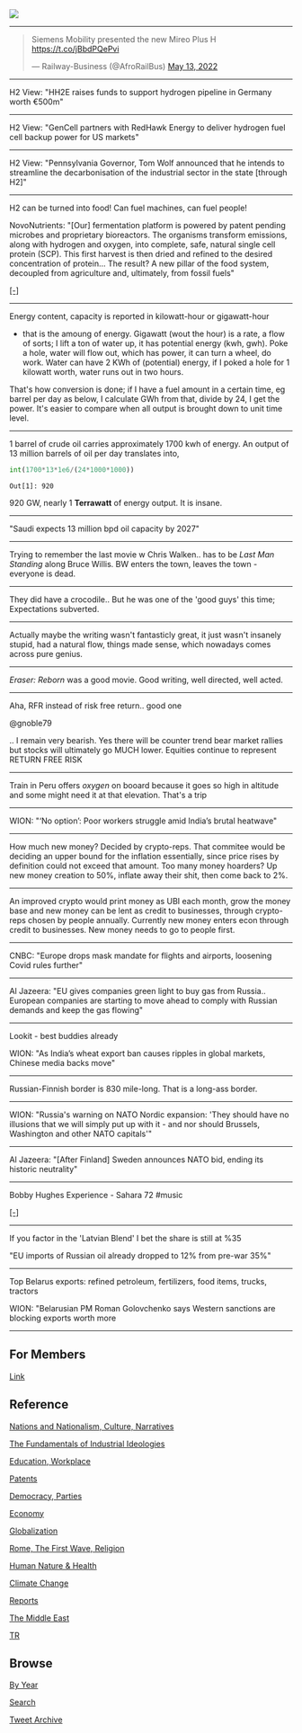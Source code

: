 <img src="https://drive.google.com/uc?export=view&id=1B2wf9R7AMH1d7Vw6e2mucLbIQ5NSjir7"/>

---

<blockquote class="twitter-tweet"><p lang="en" dir="ltr">Siemens Mobility presented the new Mireo Plus H <a href="https://t.co/jBbdPQePvi">https://t.co/jBbdPQePvi</a></p>&mdash; Railway-Business (@AfroRailBus) <a href="https://twitter.com/AfroRailBus/status/1525221232446160901?ref_src=twsrc%5Etfw">May 13, 2022</a></blockquote> <script async src="https://platform.twitter.com/widgets.js" charset="utf-8"></script>

---

H2 View: "HH2E raises funds to support hydrogen pipeline in Germany worth €500m"

---

H2 View: "GenCell partners with RedHawk Energy to deliver hydrogen
fuel cell backup power for US markets"

---

H2 View: "Pennsylvania Governor, Tom Wolf announced that he intends to
streamline the decarbonisation of the industrial sector in the state
[through H2]"

---

H2 can be turned into food! Can fuel machines, can fuel people!

NovoNutrients: "[Our] fermentation platform is powered by patent
pending microbes and proprietary bioreactors. The organisms transform
emissions, along with hydrogen and oxygen, into complete, safe,
natural single cell protein (SCP). This first harvest is then dried
and refined to the desired concentration of protein... The result? A
new pillar of the food system, decoupled from agriculture and,
ultimately, from fossil fuels"

[[-]](https://www.novonutrients.com/)

---

Energy content, capacity is reported in kilowatt-hour or gigawatt-hour
- that is the amoung of energy. Gigawatt (wout the hour) is a rate, a
flow of sorts; I lift a ton of water up, it has potential energy (kwh,
gwh). Poke a hole, water will flow out, which has power, it can turn a
wheel, do work. Water can have 2 KWh of (potential) energy, if I poked
a hole for 1 kilowatt worth, water runs out in two hours.

That's how conversion is done; if I have a fuel amount in a certain
time, eg barrel per day as below, I calculate GWh from that, divide by
24, I get the power. It's easier to compare when all output is brought
down to unit time level. 

---

1 barrel of crude oil carries approximately 1700 kwh of energy. An
output of 13 million barrels of oil per day translates into,

```python
int(1700*13*1e6/(24*1000*1000))
```

```text
Out[1]: 920
```

920 GW, nearly 1 **Terrawatt** of energy output. It is insane.

---

"Saudi expects 13 million bpd oil capacity by 2027"

---

Trying to remember the last movie w Chris Walken.. has to be *Last Man
Standing* along Bruce Willis. BW enters the town, leaves the town -
everyone is dead.

---

They did have a crocodile.. But he was one of the 'good guys' this
time; Expectations subverted.

---

Actually maybe the writing wasn't fantasticly great, it just wasn't
insanely stupid, had a natural flow, things made sense, which nowadays
comes across pure genius.

---

*Eraser: Reborn* was a good movie. Good writing, well directed, well acted.

---

Aha, RFR instead of risk free return.. good one

@gnoble79

.. I remain very bearish. Yes there will be counter trend bear market
rallies but stocks will ultimately go MUCH lower. Equities continue to
represent RETURN FREE RISK

---

Train in Peru offers *oxygen* on booard because it goes so high in
altitude and some might need it at that elevation. That's a trip

---

WION: "‘No option’: Poor workers struggle amid India’s brutal heatwave"

---

How much new money? Decided by crypto-reps. That commitee would be
deciding an upper bound for the inflation essentially, since price
rises by definition could not exceed that amount. Too many money
hoarders? Up new money creation to 50%, inflate away their shit, then
come back to 2%.

---

An improved crypto would print money as UBI each month, grow the
money base and new money can be lent as credit to businesses, through
crypto-reps chosen by people annually. Currently new money enters econ
through credit to businesses. New money needs to go to people first.

---

CNBC: "Europe drops mask mandate for flights and airports, loosening
Covid rules further"

---

Al Jazeera: "EU gives companies green light to buy gas from
Russia.. European companies are starting to move ahead to comply with
Russian demands and keep the gas flowing"

---

Lookit - best buddies already

WION: "As India’s wheat export ban causes ripples in global markets,
Chinese media backs move"

---

Russian-Finnish border is 830 mile-long. That is a long-ass border.

---

WION: "Russia's warning on NATO Nordic expansion: 'They should have no
illusions that we will simply put up with it - and nor should
Brussels, Washington and other NATO capitals'"

---

Al Jazeera: "[After Finland] Sweden announces NATO bid, ending its
historic neutrality"

---

Bobby Hughes Experience - Sahara 72 \#music

[[-]](https://youtu.be/UAA9NC-Ie-E)

---

If you factor in the 'Latvian Blend' I bet the share is still at %35

"EU imports of Russian oil already dropped to 12% from pre-war 35%"

---

Top Belarus exports: refined petroleum, fertilizers, food items,
trucks, tractors

WION: "Belarusian PM Roman Golovchenko says Western sanctions are
blocking exports worth more

---

## For Members

[Link](https://thirdwave-members.herokuapp.com)

## Reference

[Nations and Nationalism, Culture, Narratives](/2013/02/nations-and-nationalism.md)

[The Fundamentals of Industrial Ideologies](/2011/04/fundamentals-of-industrial-ideologies.md)

[Education, Workplace](2017/09/education-workplace.md)

[Patents](/2018/09/patents.md)

[Democracy, Parties](/2016/11/democracy.md)

[Economy](/2018/05/economy.md)

[Globalization](/2018/09/globalization.md)

[Rome, The First Wave, Religion](/2017/12/rome.md)

[Human Nature & Health](/2020/07/human-nature.md)

[Climate Change](/2018/12/climate.md)

[Reports](/2019/05/reports.md)

[The Middle East](/2019/07/middleeast.md)

[TR](../tr)

## Browse

[By Year](years.md)

[Search](search.html)

[Tweet Archive](/tweets/README.md)


